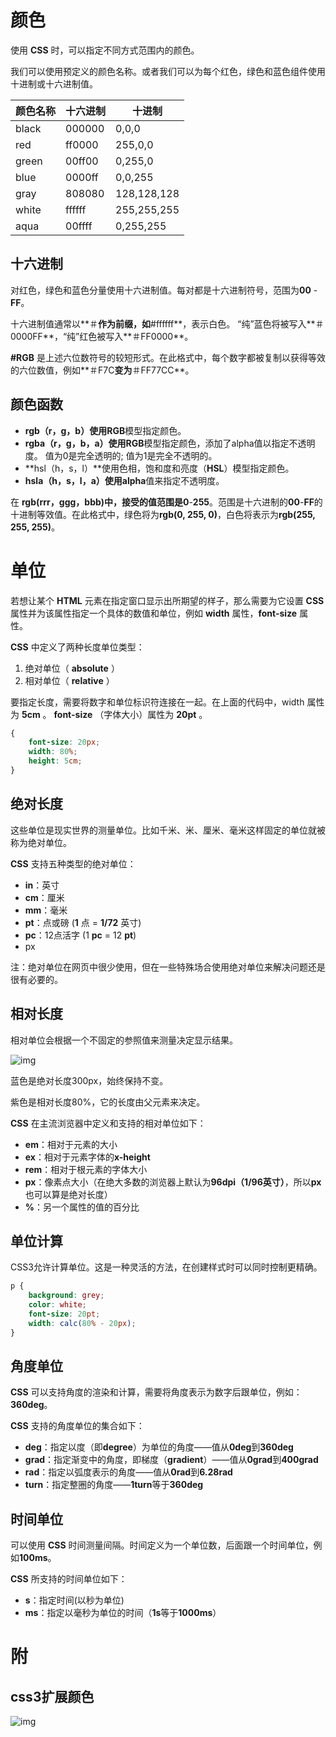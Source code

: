 # 颜色

使用 **CSS** 时，可以指定不同方式范围内的颜色。

我们可以使用预定义的颜色名称。或者我们可以为每个红色，绿色和蓝色组件使用十进制或十六进制值。

| 颜色名称 | 十六进制 | 十进制      |
| -------- | -------- | ----------- |
| black    | 000000   | 0,0,0       |
| red      | ff0000   | 255,0,0     |
| green    | 00ff00   | 0,255,0     |
| blue     | 0000ff   | 0,0,255     |
| gray     | 808080   | 128,128,128 |
| white    | ffffff   | 255,255,255 |
| aqua     | 00ffff   | 0,255,255   |

## 十六进制

对红色，绿色和蓝色分量使用十六进制值。每对都是十六进制符号，范围为**00** - **FF**。

十六进制值通常以**＃**作为前缀，如**#ffffff**，表示白色。 “纯”蓝色将被写入**＃0000FF**，“纯”红色被写入**＃FF0000**。

**#RGB** 是上述六位数符号的较短形式。在此格式中，每个数字都被复制以获得等效的六位数值，例如**＃F7C**变为**＃FF77CC**。

## 颜色函数

- **rgb（r，g，b）**使用**RGB**模型指定颜色。
- **rgba（r，g，b，a）**使用**RGB**模型指定颜色，添加了alpha值以指定不透明度。 值为0是完全透明的; 值为1是完全不透明的。
- **hsl（h，s，l）**使用色相，饱和度和亮度（**HSL**）模型指定颜色。
- **hsla（h，s，l，a）**使用**alpha**值来指定不透明度。

在 **rgb(rrr，ggg，bbb)**中，接受的值范围是**0**-**255**。范围是十六进制的**00**-**FF**的十进制等效值。在此格式中，绿色将为**rgb(0, 255, 0)**，白色将表示为**rgb(255, 255, 255)**。

# 单位

若想让某个 **HTML** 元素在指定窗口显示出所期望的样子，那么需要为它设置 **CSS** 属性并为该属性指定一个具体的数值和单位，例如 **width** 属性，**font-size** 属性。

**CSS** 中定义了两种长度单位类型：

1. 绝对单位（ **absolute** ）
2. 相对单位（ **relative** ）

要指定长度，需要将数字和单位标识符连接在一起。在上面的代码中，width 属性为 **5cm** 。 **font-size** （字体大小）属性为 **20pt** 。

```css
{
	font-size: 20px;
	width: 80%;
	height: 5cm;
}
```

## 绝对长度

这些单位是现实世界的测量单位。比如千米、米、厘米、毫米这样固定的单位就被称为绝对单位。

**CSS** 支持五种类型的绝对单位：

- **in**：英寸
- **cm**：厘米
- **mm**：毫米
- **pt**：点或磅 (**1** 点 = **1/72** 英寸)
- **pc**：12点活字 (1 **pc** = 12 **pt**)
- px

注：绝对单位在网页中很少使用，但在一些特殊场合使用绝对单位来解决问题还是很有必要的。

## 相对长度

相对单位会根据一个不固定的参照值来测量决定显示结果。

![img](./../images/1662449883848-5631cd7a-1490-4c9f-8dff-2573848c3a3e.png)

蓝色是绝对长度300px，始终保持不变。

紫色是相对长度80%，它的长度由父元素来决定。

**CSS** 在主流浏览器中定义和支持的相对单位如下：

- **em**：相对于元素的大小
- **ex**：相对于元素字体的**x-height**
- **rem**：相对于根元素的字体大小
- **px**：像素点大小（在绝大多数的浏览器上默认为**96dpi（1/96英寸）**，所以**px**也可以算是绝对长度）
- **%**：另一个属性的值的百分比

## 单位计算

CSS3允许计算单位。这是一种灵活的方法，在创建样式时可以同时控制更精确。

```css
p {
	background: grey;
	color: white;
	font-size: 20pt;
	width: calc(80% - 20px);
}
```

## 角度单位

**CSS** 可以支持角度的渲染和计算，需要将角度表示为数字后跟单位，例如：**360deg**。

**CSS** 支持的角度单位的集合如下：

- **deg**：指定以度（即**degree**）为单位的角度——值从**0deg**到**360deg**
- **grad**：指定渐变中的角度，即梯度（**gradient**）——值从**0grad**到**400grad**
- **rad**：指定以弧度表示的角度——值从**0rad**到**6.28rad**
- **turn**：指定整圈的角度——**1turn**等于**360deg**

## 时间单位

可以使用 **CSS** 时间测量间隔。时间定义为一个单位数，后面跟一个时间单位，例如**100ms**。

**CSS** 所支持的时间单位如下：

- **s**：指定时间(以秒为单位)
- **ms**：指定以毫秒为单位的时间（**1s**等于**1000ms**）

# 附

## css3扩展颜色

![img](./../images/1662449064790-5b4e6d16-c162-4cee-857d-b692fe594516.png)